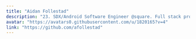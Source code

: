 ```yaml
---
title: "Aidan Follestad"
description: "23. SDX/Android Software Engineer @square. Full stack programmer (Android, web, backend). Motorcycle rider. PC/PS4 Gamer. Rock/metal music."
avatar: "https://avatars0.githubusercontent.com/u/1820165?v=4"
link: "https://github.com/afollestad"
---
```

